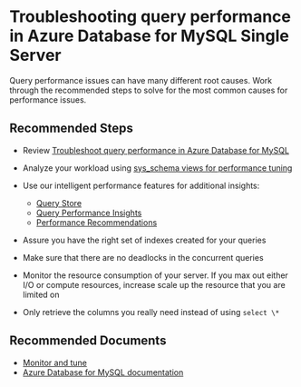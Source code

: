 <properties
    pageTitle="Troubleshooting query performance in Azure Database for MySQL Single Server"
    description="Troubleshooting query performance in Azure Database for MySQL Single Server"
    service="microsoft.dbformysql"
    resource="servers"
    authors="savjani"
    ms.author="pariks"
    displayOrder="250"
    selfHelpType="generic"
    supportTopicIds="32747589"
    resourceTags="servers, databases"
    productPesIds="17343"
    cloudEnvironments="public, Fairfax, usnat, ussec"
    articleId="cb86db30-6635-4eb9-83b3-6274ccd90a0d"
    ownershipId="AzureData_AzureDatabaseforMySQL"
/>


# Troubleshooting query performance in Azure Database for MySQL Single Server

Query performance issues can have many different root causes. Work through the recommended steps to solve for the most common causes for performance issues.

## **Recommended Steps**

* Review [Troubleshoot query performance in Azure Database for MySQL](https://docs.microsoft.com/azure/mysql/howto-troubleshoot-query-performance)
* Analyze your workload using [sys_schema views for performance tuning](https://docs.microsoft.com/azure/mysql/howto-troubleshoot-sys-schema)
* Use our intelligent performance features for additional insights:

  * [Query Store](https://docs.microsoft.com/azure/mysql/concepts-query-store)
  * [Query Performance Insights](https://docs.microsoft.com/azure/mysql/concepts-query-performance-insight)
  * [Performance Recommendations](https://docs.microsoft.com/azure/mysql/concepts-performance-recommendations)

* Assure you have the right set of indexes created for your queries
* Make sure that there are no deadlocks in the concurrent queries
* Monitor the resource consumption of your server. If you max out either I/O or compute resources, increase scale up the resource that you are limited on
* Only retrieve the columns you really need instead of using `select \*`

## **Recommended Documents**

* [Monitor and tune](https://docs.microsoft.com/azure/mysql/concepts-monitoring)<br>
* [Azure Database for MySQL documentation](https://docs.microsoft.com/azure/mysql/)

